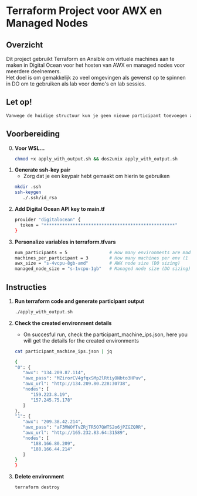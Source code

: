 # Terraform Project voor AWX en Managed Nodes

## Overzicht
Dit project gebruikt Terraform en Ansible om virtuele machines aan te maken in Digital Ocean voor het hosten van AWX en managed nodes voor meerdere deelnemers. \
Het doel is om gemakkelijk zo veel omgevingen als gewenst op te spinnen in DO om te gebruiken als lab voor demo's en lab sessies.

## Let op!

   ```sh
   Vanwege de huidige structuur kun je geen nieuwe participant toevoegen aan een draaiende omgeving. Hiervoor moet je of een nieuwe omgeving aanmaken of een nieuwe destroy/apply doen.
   ```

## Voorbereiding

0. **Voor WSL...**
   ```sh
   chmod +x apply_with_output.sh && dos2unix apply_with_output.sh
1. **Generate ssh-key pair** 
   - Zorg dat je een keypair hebt gemaakt om hierin te gebruiken
   ```sh
   mkdir .ssh
   ssh-keygen
      ./.ssh/id_rsa
2. **Add Digital Ocean API key to main.tf**
   ```sh
   provider "digitalocean" {
     token = "**************************************************"
   }
3. **Personalize variables in terraform.tfvars**
   ```sh
   num_participants = 5                # How many environments are made
   machines_per_participant = 3        # How many machines per env (1 awx node, rest managed nodes)
   awx_size = "s-4vcpu-8gb-amd"        # AWX node size (DO sizing)
   managed_node_size = "s-1vcpu-1gb"   # Managed node size (DO sizing)

## Instructies


1. **Run terraform code and generate participant output**
   ```sh
   ./apply_with_output.sh
2. **Check the created environment details**
   -    On succesful run, check the participant_machine_ips.json, here you will get the details for the created environments

   ```sh
   cat participant_machine_ips.json | jq

   {
   "0": {
      "awx": "134.209.87.114",
      "awx_pass": "MZirorCV4gfqxSMp2lRtiyONbto3HPuv",
      "awx_url": "http://134.209.80.228:30738",
      "nodes": [
         "159.223.8.19",
         "157.245.75.178"
      ]
   },
   "1": {
      "awx": "209.38.42.214",
      "awx_pass": "aF3MWOfTvZRjTR5O7QWTS2o6jPZGZQRR",
      "awx_url": "http://165.232.83.64:31589",
      "nodes": [
         "188.166.80.209",
         "188.166.44.214"
      ]
   }
   }
3. **Delete environment**
   ```sh
   terraform destroy